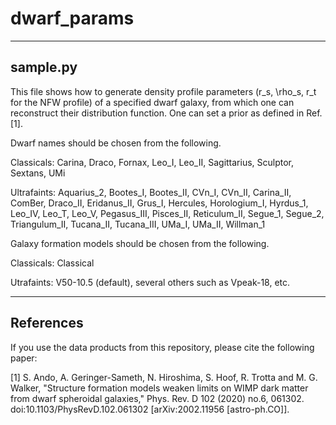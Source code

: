 # dwarf_params

---------
sample.py
---------

This file shows how to generate density profile parameters (r_s, \rho_s, r_t for the NFW profile) of a specified dwarf galaxy, from which one can reconstruct their distribution function. One can set a prior as defined in Ref. [1].

Dwarf names should be chosen from the following.

Classicals: Carina, Draco, Fornax, Leo_I, Leo_II, Sagittarius, Sculptor, Sextans, UMi

Ultrafaints: Aquarius_2, Bootes_I, Bootes_II, CVn_I, CVn_II, Carina_II, ComBer, Draco_II, Eridanus_II, Grus_I, Hercules, Horologium_I, Hyrdus_1, Leo_IV, Leo_T, Leo_V, Pegasus_III, Pisces_II, Reticulum_II, Segue_1, Segue_2, Triangulum_II, Tucana_II, Tucana_III, UMa_I, UMa_II, Willman_1


Galaxy formation models should be chosen from the following.

Classicals: Classical

Utrafaints: V50-10.5 (default), several others such as Vpeak-18, etc.



----------
References
----------

If you use the data products from this repository, please cite the following paper:

[1] S. Ando, A. Geringer-Sameth, N. Hiroshima, S. Hoof, R. Trotta and M. G. Walker, "Structure formation models weaken limits on WIMP dark matter from dwarf spheroidal galaxies," Phys. Rev. D 102 (2020) no.6, 061302. doi:10.1103/PhysRevD.102.061302 [arXiv:2002.11956 [astro-ph.CO]].
